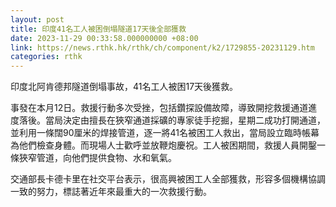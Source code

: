 ```yaml
---
layout: post
title: 印度41名工人被困倒塌隧道17天後全部獲救
date: 2023-11-29 00:33:58.000000000 +08:00
link: https://news.rthk.hk/rthk/ch/component/k2/1729855-20231129.htm
categories: rthk
---
```


印度北阿肯德邦隧道倒塌事故，41名工人被困17天後獲救。

事發在本月12日。救援行動多次受挫，包括鑽探設備故障，導致開挖救援通道進度落後。當局決定由擅長在狹窄通道採礦的專家徒手挖掘，星期二成功打開通道，並利用一條闊90厘米的焊接管道，逐一將41名被困工人救出，當局設立臨時帳幕為他們檢查身體。而現場人士歡呼並放鞭炮慶祝。工人被困期間，救援人員開鑿一條狹窄管道，向他們提供食物、水和氧氣。

交通部長卡德卡里在社交平台表示，很高興被困工人全部獲救，形容多個機構協調一致的努力，標誌著近年來最重大的一次救援行動。
